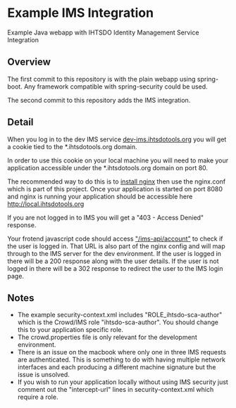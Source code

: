 # Example IMS Integration
Example Java webapp with IHTSDO Identity Management Service Integration

## Overview
The first commit to this repository is with the plain webapp using spring-boot. Any framework compatible with spring-security could be used.

The second commit to this repository adds the IMS integration.

## Detail
When you log in to the dev IMS service [dev-ims.ihtsdotools.org](https://dev-ims.ihtsdotools.org/) you will get a cookie tied to the *.ihtsdotools.org domain.

In order to use this cookie on your local machine you will need to make your application accessible under the *.ihtsdotools.org domain on port 80.

The recommended way to do this is to [install nginx](https://www.google.com/?#q=install%20nginx) then use the nginx.conf which is part of this project.
Once your application is started on port 8080 and nginx is running your application should be accessible here http://local.ihtsdotools.org

If you are not logged in to IMS you will get a "403 - Access Denied" response.

Your frotend javascript code should access ["/ims-api/account"](http://local.ihtsdotools.org/ims-api/account) to check if the user is logged in. That URL is also part of the nginx config and will map through to the IMS server for the dev environment. If the user is logged in there will be a 200 response along with the user details. If the user is not logged in there will be a 302 response to redirect the user to the IMS login page.

## Notes
- The example security-context.xml includes "ROLE_ihtsdo-sca-author" which is the Crowd/IMS role "ihtsdo-sca-author". You should change this to your application specific role.
- The crowd.properties file is only relevant for the development environment.
- There is an issue on the macbook where only one in three IMS requests are authenticated. This is something to do with having multiple network interfaces and each producing a different machine signature but the issue is unsolved.
- If you wish to run your application locally without using IMS security just comment out the "intercept-url" lines in security-context.xml which require a role.
